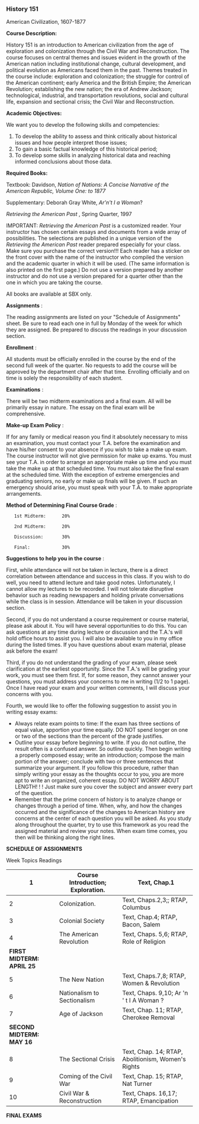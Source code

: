 ### History 151  
American Civilization, 1607-1877



**Course Description:**

History 151 is an introduction to American civilization from the age of
exploration and colonization through the Civil War and Reconstruction. The
course focuses on central themes and issues evident in the growth of the
American nation including institutional change, cultural development, and
political evolution as Americans faced them in the past. Themes treated in the
course include: exploration and colonization; the struggle for control of the
American continent; early America and the British Empire; the American
Revolution; establishing the new nation; the era of Andrew Jackson;
technological, industrial, and transportation revolutions, social and cultural
life, expansion and sectional crisis; the Civil War and Reconstruction.



**Academic Objectives:**

We want you to develop the following skills and competencies:

  1. To develop the ability to assess and think critically about historical issues and how people interpret those issues;
  2. To gain a basic factual knowledge of this historical period;
  3. To develop some skills in analyzing historical data and reaching informed conclusions about those data.



**Required Books:**

Textbook: Davidson, _Nation of Nations: A Concise Narrative of the American
Republic, Volume One: to 1877_

Supplementary: Deborah Gray White, _Ar'n't I a Woman_?

_Retrieving the American Past_ , Spring Quarter, 1997

IMPORTANT: _Retrieving the American Past_ is a customized reader. Your
instructor has chosen certain essays and documents from a wide array of
possibilities. The selections are published in a unique version of the
_Retrieving the American Past_ reader prepared especially for your class. Make
sure you purchase the correct version!!! Each reader has a sticker on the
front cover with the name of the instructor who compiled the version and the
academic quarter in which it will be used. (The same information is also
printed on the first page.) Do not use a version prepared by another
instructor and do not use a version prepared for a quarter other than the one
in which you are taking the course.

All books are available at SBX only.



**Assignments** :

The reading assignments are listed on your "Schedule of Assignments" sheet. Be
sure to read each one in full by Monday of the week for which they are
assigned. Be prepared to discuss the readings in your discussion section.



**Enrollment** :

All students must be officially enrolled in the course by the end of the
second full week of the quarter. No requests to add the course will be
approved by the department chair after that time. Enrolling officially and on
time is solely the responsibility of each student.



**Examinations** :

There will be two midterm examinations and a final exam. All will be primarily
essay in nature. The essay on the final exam will be comprehensive.



**Make-up Exam Policy** :

If for any family or medical reason you find it absolutely necessary to miss
an examination, you must contact your T.A. before the examination and have
his/her consent to your absence if you wish to take a make up exam. The course
instructor will not give permission for make up exams. You must see your T.A.
in order to arrange an appropriate make up time and you must take the make up
at that scheduled time. You must also take the final exam at the scheduled
time. With the exception of extreme emergencies and graduating seniors, no
early or make up finals will be given. If such an emergency should arise, you
must speak with your T.A. to make appropriate arrangements.



**Method of Determining Final Course Grade** :

    
    
       1st Midterm:      20%
       2nd Midterm:      20%
       Discussion:       30%
       Final:            30%
    
    



**Suggestions to help you in the course** :

First, while attendance will not be taken in lecture, there is a direct
correlation between attendance and success in this class. If you wish to do
well, you need to attend lecture and take good notes. Unfortunately, I cannot
allow my lectures to be recorded. I will not tolerate disruptive behavior such
as reading newspapers and holding private conversations while the class is in
session. Attendance will be taken in your discussion section.

Second, if you do not understand a course requirement or course material,
please ask about it. You will have several opportunities to do this. You can
ask questions at any time during lecture or discussion and the T.A.'s will
hold office hours to assist you. I will also be available to you in my office
during the listed times. If you have questions about exam material, please ask
before the exam!

Third, if you do not understand the grading of your exam, please seek
clarification at the earliest opportunity. Since the T.A.'s will be grading
your work, you must see them first. If, for some reason, they cannot answer
your questions, you must address your concerns to me in writing (1/2 to 1
page). Once I have read your exam and your written comments, I will discuss
your concerns with you.

Fourth, we would like to offer the following suggestion to assist you in
writing essay exams:

  * Always relate exam points to time: If the exam has three sections of equal value, apportion your time equally. DO NOT spend longer on one or two of the sections than the percent of the grade justifies.
  * Outline your essay before beginning to write. If you do not outline, the result often is a confused answer. So outline quickly. Then begin writing a properly composed essay; write an introduction; compose the main portion of the answer; conclude with two or three sentences that summarize your argument. If you follow this procedure, rather than simply writing your essay as the thoughts occur to you, you are more apt to write an organized, coherent essay. DO NOT WORRY ABOUT LENGTH! ! ! Just make sure you cover the subject and answer every part of the question.
  * Remember that the prime concern of history is to analyze change or changes through a period of time. When, why, and how the changes occurred and the significance of the changes to American history are concerns at the center of each question you will be asked. As you study along throughout the quarter, try to use this framework as you read the assigned material and review your notes. When exam time comes, you then will be thinking along the right lines.



**SCHEDULE OF ASSIGNMENTS**

Week Topics Readings

1 | Course Introduction; Exploration. | Text, Chap.1  
---|---|---  
2 | Colonization. | Text, Chaps.2,3;; RTAP, Columbus  
3 | Colonial Society | Text, Chap.4; RTAP, Bacon, Salem  
4 | The American Revolution | Text, Chaps. 5,6; RTAP, Role of Religion  
  | **FIRST MIDTERM: APRIL 25** |  
5 | The New Nation | Text, Chaps.7,8; RTAP, Women & Revolution  
6 | Nationalism to Sectionalism | Text, Chaps. 9,10; Ar 'n ' t I A Woman ?  
7  | Age of Jackson | Text, Chap. 11; RTAP, Cherokee Removal  
  | **SECOND MIDTERM: MAY 16** |  
8 | The Sectional Crisis | Text, Chap. 14; RTAP, Abolitionism, Women's Rights  
9 | Coming of the Civil War | Text, Chap. 15; RTAP, Nat Turner  
10 | Civil War & Reconstruction | Text, Chaps. 16,17; RTAP, Emancipation  
  
**FINAL EXAMS**

